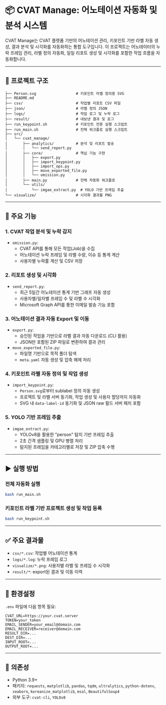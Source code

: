# 📦 CVAT Manage: 어노테이션 자동화 및 분석 시스템

CVAT Manage는 CVAT 플랫폼 기반의 어노테이션 관리, 키포인트 기반 라벨 자동 생성, 결과 분석 및 시각화를 자동화하는 통합 도구입니다. 이 프로젝트는 어노테이터의 누락 프레임 관리, 라벨 정의 자동화, 일일 리포트 생성 및 시각화를 포함한 작업 흐름을 자동화합니다.

---

## 📁 프로젝트 구조

```
├── Person.svg                  # 키포인트 라벨 정의용 SVG
├── README.md
├── csv/                        # 작업별 리포트 CSV 파일
├── json/                       # 라벨 정의 JSON
├── logs/                       # 작업 로그 및 누락 로그
├── result/                     # 내보낸 결과 및 로그
├── run_keypoint.sh             # 키포인트 전용 실행 스크립트
├── run_main.sh                 # 전체 워크플로 실행 스크립트
├── src/
│   └── cvat_manage/
│       ├── analytics/          # 분석 및 리포트 발송
│       │   └── send_report.py
│       ├── core/               # 핵심 기능 구현
│       │   ├── export.py
│       │   ├── import_keypoint.py
│       │   ├── import_ops.py
│       │   ├── move_exported_file.py
│       │   └── omission.py
│       ├── main.py             # 전체 자동화 워크플로
│       └── utils/
│           └── imgae_extract.py  # YOLO 기반 프레임 추출
└── visualize/                  # 시각화 결과물 PNG
```

---

## 🔧 주요 기능

### 1. CVAT 작업 분석 및 누락 감지
- `omission.py`:
  - CVAT API를 통해 모든 작업(Job)을 수집
  - 어노테이션 누락 프레임 및 라벨 수량, 이슈 등 통계 계산
  - 사용자별 누락률 계산 및 CSV 저장

### 2. 리포트 생성 및 시각화
- `send_report.py`:
  - 최근 5일간 어노테이션 통계 기반 그래프 자동 생성
  - 사용자별/일자별 프레임 수 및 라벨 수 시각화
  - Microsoft Graph API를 통한 이메일 발송 기능 포함

### 3. 어노테이션 결과 자동 Export 및 이동
- `export.py`:
  - 승인된 작업을 기반으로 라벨 결과 자동 다운로드 (CLI 활용)
  - JSON만 포함된 ZIP 파일로 변환하여 결과 관리
- `move_exported_file.py`:
  - 파일명 기반으로 목적 폴더 탐색
  - `meta.yaml` 자동 생성 및 압축 해제 처리

### 4. 키포인트 라벨 자동 정의 및 작업 생성
- `import_keypoint.py`:
  - `Person.svg`로부터 sublabel 정의 자동 생성
  - 프로젝트 및 라벨 서버 동기화, 작업 생성 및 사용자 할당까지 자동화
  - SVG 내 `data-label-id` 동기화 및 JSON raw 필드 서버 패치 포함

### 5. YOLO 기반 프레임 추출
- `imgae_extract.py`:
  - YOLOv8을 활용한 "person" 탐지 기반 프레임 추출
  - 2초 간격 샘플링 및 GPU 병렬 처리
  - 탐지된 프레임을 카테고리별로 저장 및 ZIP 압축 수행

---

## ▶ 실행 방법

### 전체 자동화 실행
```bash
bash run_main.sh
```

### 키포인트 라벨 기반 프로젝트 생성 및 작업 등록
```bash
bash run_keypoint.sh
```

---

## ✅ 주요 결과물

- `csv/*.csv`: 작업별 어노테이션 통계
- `logs/*.log`: 누락 프레임 로그
- `visualize/*.png`: 사용자별 라벨 및 프레임 수 시각화
- `result/*`: export된 결과 및 이동 이력

---

## 📌 환경설정

`.env` 파일에 다음 항목 필요:

```dotenv
CVAT_URL=https://your.cvat.server
TOKEN=your_token
EMAIL_SENDER=your_email@domain.com
EMAIL_RECEIVER=receiver@domain.com
RESULT_DIR=...
DEST_DIR=...
INPUT_ROOT=...
OUTPUT_ROOT=...
```

---

## 🧩 의존성

- Python 3.9+
- 패키지: `requests`, `matplotlib`, `pandas`, `tqdm`, `ultralytics`, `python-dotenv`, `seaborn`, `koreanize_matplotlib`, `msal`, `BeautifulSoup4`
- 외부 도구: `cvat-cli`, `YOLOv8`